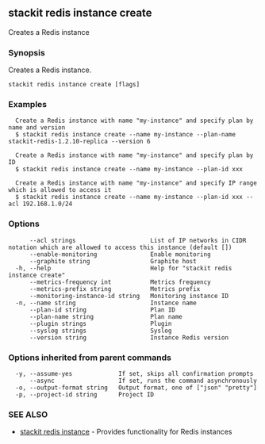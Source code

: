 ## stackit redis instance create

Creates a Redis instance

### Synopsis

Creates a Redis instance.

```
stackit redis instance create [flags]
```

### Examples

```
  Create a Redis instance with name "my-instance" and specify plan by name and version
  $ stackit redis instance create --name my-instance --plan-name stackit-redis-1.2.10-replica --version 6

  Create a Redis instance with name "my-instance" and specify plan by ID
  $ stackit redis instance create --name my-instance --plan-id xxx

  Create a Redis instance with name "my-instance" and specify IP range which is allowed to access it
  $ stackit redis instance create --name my-instance --plan-id xxx --acl 192.168.1.0/24
```

### Options

```
      --acl strings                     List of IP networks in CIDR notation which are allowed to access this instance (default [])
      --enable-monitoring               Enable monitoring
      --graphite string                 Graphite host
  -h, --help                            Help for "stackit redis instance create"
      --metrics-frequency int           Metrics frequency
      --metrics-prefix string           Metrics prefix
      --monitoring-instance-id string   Monitoring instance ID
  -n, --name string                     Instance name
      --plan-id string                  Plan ID
      --plan-name string                Plan name
      --plugin strings                  Plugin
      --syslog strings                  Syslog
      --version string                  Instance Redis version
```

### Options inherited from parent commands

```
  -y, --assume-yes             If set, skips all confirmation prompts
      --async                  If set, runs the command asynchronously
  -o, --output-format string   Output format, one of ["json" "pretty"]
  -p, --project-id string      Project ID
```

### SEE ALSO

* [stackit redis instance](./stackit_redis_instance.md)	 - Provides functionality for Redis instances

